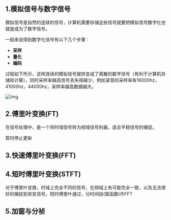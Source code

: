 ## 1.模拟信号与数字信号

模拟信号是自然的连续的信号，计算机需要存储这些信号就要把模拟信号数字化也就是成为了数字信号。

一般来说得到数字化信号有以下几个步骤：

- **采样**
- **量化**
- **编码**

过程如下所示，这样连续的模拟信号就转变成了离散的数字信号（有利于计算机存储和计算）。同时采样率越高信号丢失得越少，例如录音的采样率有16000hz，41000hz，44000hz，采样率越高数据越大。

![img](https://img-blog.csdnimg.cn/20181127175254977.png?x-oss-process=image/watermark,type_ZmFuZ3poZW5naGVpdGk,shadow_10,text_aHR0cHM6Ly9ibG9nLmNzZG4ubmV0L3FxXzM1NzcxMDIw,size_16,color_FFFFFF,t_70)

## 2.傅里叶变换(FT)

在信号处理中，是一个将时域信号转为频域信号利器，适合平稳信号的捕捉。

暂时停止更新

## 3.快速傅里叶变换(FFT)

## 4.短时傅里叶变换(STFT)

对于傅里叶变换，时域上完全不同的信号，在频域上有可能完全一致，以及无法很好的捕捉到突变信号。短时傅里叶通过，分时间段(窗函数)作FFT

## 5.加窗与分祯